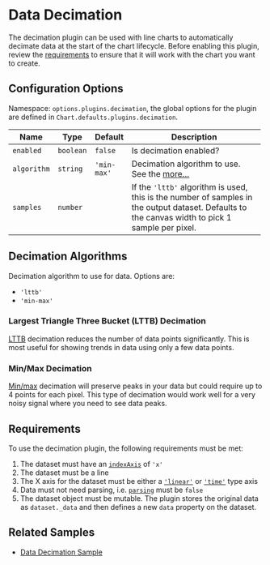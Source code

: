 Data Decimation
===============

The decimation plugin can be used with line charts to automatically decimate data at the start of the chart lifecycle. Before enabling this plugin, review the [requirements](#requirements) to ensure that it will work with the chart you want to create.

Configuration Options
---------------------

Namespace: `options.plugins.decimation`, the global options for the plugin are defined in `Chart.defaults.plugins.decimation`.

<table style="width:99%;"><colgroup><col style="width: 6%" /><col style="width: 5%" /><col style="width: 6%" /><col style="width: 82%" /></colgroup><thead><tr class="header"><th>Name</th><th>Type</th><th>Default</th><th>Description</th></tr></thead><tbody><tr class="odd"><td><code>enabled</code></td><td><code>boolean</code></td><td><code>false</code></td><td>Is decimation enabled?</td></tr><tr class="even"><td><code>algorithm</code></td><td><code>string</code></td><td><code>'min-max'</code></td><td>Decimation algorithm to use. See the <a href="#decimation-algorithms">more…</a></td></tr><tr class="odd"><td><code>samples</code></td><td><code>number</code></td><td></td><td>If the <code>'lttb'</code> algorithm is used, this is the number of samples in the output dataset. Defaults to the canvas width to pick 1 sample per pixel.</td></tr></tbody></table>

Decimation Algorithms
---------------------

Decimation algorithm to use for data. Options are:

-   `'lttb'`
-   `'min-max'`

### Largest Triangle Three Bucket (LTTB) Decimation

[LTTB](https://github.com/sveinn-steinarsson/flot-downsample) decimation reduces the number of data points significantly. This is most useful for showing trends in data using only a few data points.

### Min/Max Decimation

[Min/max](https://digital.ni.com/public.nsf/allkb/F694FFEEA0ACF282862576020075F784) decimation will preserve peaks in your data but could require up to 4 points for each pixel. This type of decimation would work well for a very noisy signal where you need to see data peaks.

Requirements
------------

To use the decimation plugin, the following requirements must be met:

1.  The dataset must have an [`indexAxis`](../charts/line.md#general) of `'x'`
2.  The dataset must be a line
3.  The X axis for the dataset must be either a [`'linear'`](../axes/cartesian/linear.md) or [`'time'`](../axes/cartesian/time.md) type axis
4.  Data must not need parsing, i.e. [`parsing`](../general/data-structures.md#dataset-configuration) must be `false`
5.  The dataset object must be mutable. The plugin stores the original data as `dataset._data` and then defines a new `data` property on the dataset.

Related Samples
---------------

-   [Data Decimation Sample](../samples/advanced/data-decimation)

